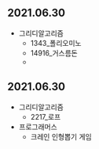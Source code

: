## 2021.06.30
- 그리디알고리즘
  - 1343_폴리오미노
  - 14916_거스름돈
  - 
## 2021.06.30
- 그리디알고리즘
  - 2217_로프
- 프로그래머스
  - 크레인 인형뽑기 게임
